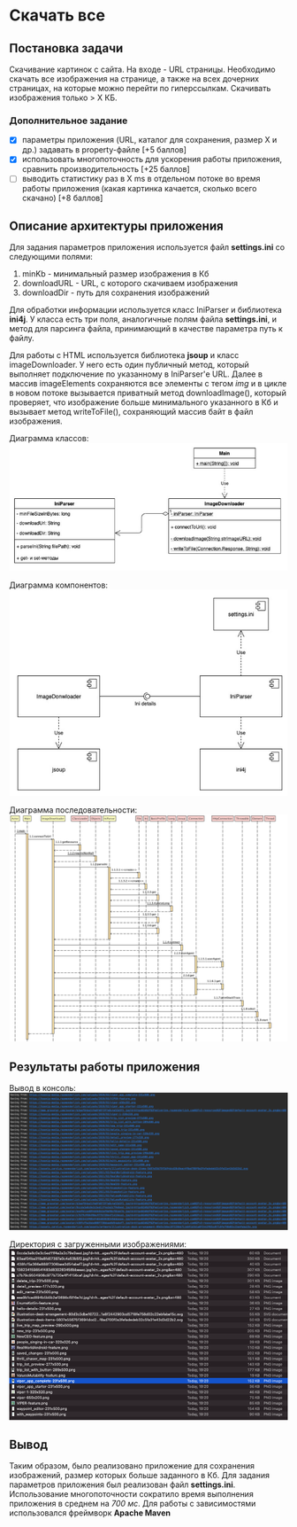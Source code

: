 # Скачать все
## Постановка задачи
Скачивание картинок с сайта. На входе - URL страницы.
Необходимо скачать все изображения на странице, а также на всех дочерних страницах, на которые можно перейти по гиперссылкам. Скачивать изображения только > X КБ.
### Дополнительное задание
- [x] параметры приложения (URL, каталог для сохранения, размер X и др.) задавать в property-файле [+5 баллов]
- [x] использовать многопоточность для ускорения работы приложения, сравнить производительность [+25 баллов]
- [ ] выводить статистику раз в X ms в отдельном потоке во время работы приложения (какая картинка качается, сколько всего скачано) [+8 баллов]
## Описание архитектуры приложения
Для задания параметров приложения используется файл **settings.ini** со следующими полями:
1. minKb - минимальный размер изображения в Кб
2. downloadURL - URL, с которого скачиваем изображения
3. downloadDir - путь для сохранения изображений
   
Для обработки информации используется класс IniParser и библиотека **ini4j**.
У класса есть три поля, аналогичные полям файла **settings.ini**, и метод для парсинга файла,
принимающий в качестве параметра путь к файлу.

Для работы с HTML используется библиотека **jsoup** и класс imageDownloader.
У него есть один публичный метод, который выполняет подключение по указанному в IniParser'е URL.
Далее в массив imageElements сохраняются все элементы с тегом *img*
и в цикле в новом потоке вызывается приватный метод downloadImage(),
который проверяет, что изображение больше минимального указанного в Кб
и вызывает метод writeToFile(), сохраняющий массив байт в файл изображения.

Диаграмма классов:<br/>![class](./md-resources/diagrams/Class.jpg)

Диаграмма компонентов:<br/>![component](./md-resources/diagrams/Component.jpg)

Диаграмма последовательности:<br/>![sequence](./md-resources/diagrams/Sequence.png)

## Результаты работы приложения
Вывод в консоль:<br/>![console](./md-resources/screens/Console.png)

Директория с загруженными изображениями:<br/>![console](./md-resources/screens/Directory.png)

## Вывод
Таким образом, было реализовано приложение для сохранения изображений,
размер которых больше заданного в Кб. Для задания параметров приложения
был реализован файл **settings.ini**. Использование многопоточности
сократило время выполнения приложения в среднем на *700 мс*.
Для работы с зависимостями использовался фреймворк **Apache Maven**
